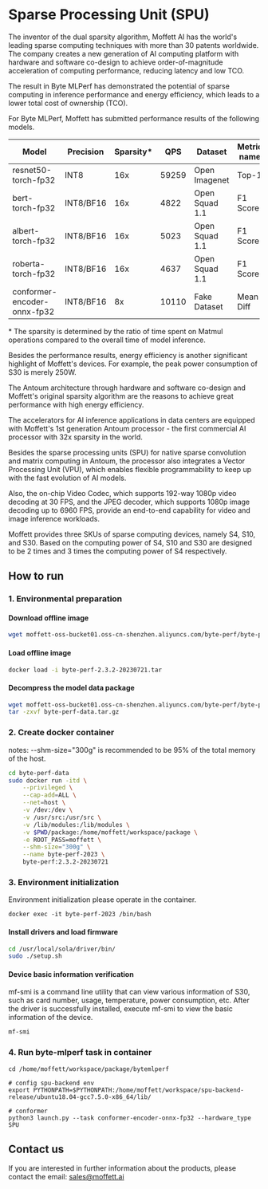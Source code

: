 # Sparse Processing Unit (SPU)

The inventor of the dual sparsity algorithm, Moffett AI has the world's leading sparse computing techniques with more
than 30 patents worldwide. The company creates a new generation of AI computing platform with hardware and software
co-design to achieve order-of-magnitude acceleration of computing performance, reducing latency and low TCO.

The result in Byte MLPerf has demonstrated the potential of sparse computing in inference performance and energy
efficiency, which leads to a lower total cost of ownership (TCO).

For Byte MLPerf, Moffett has submitted performance results of the following models.

| Model                | Precision | Sparsity* |QPS   | Dataset        | Metric name | Metric value | 
|----------------------|-----------|----------|-------|----------------|-------------|--------------|
| resnet50-torch-fp32     | INT8      | 16x      | 59259 | Open Imagenet  | Top-1       | 76.61%       |
| bert-torch-fp32         | INT8/BF16 | 16x      | 4822  | Open Squad 1.1 | F1 Score    | 86.09        |
| albert-torch-fp32       | INT8/BF16 | 16x      | 5023  | Open Squad 1.1 | F1 Score    | 87.66        |
| roberta-torch-fp32      | INT8/BF16 | 16x      | 4637  | Open Squad 1.1 | F1 Score    | 86.63        |
| conformer-encoder-onnx-fp32 | INT8/BF16 | 8x       | 10110 | Fake Dataset   | Mean Diff   | 1.50       |

\* The sparsity is determined by the ratio of time spent on Matmul operations compared to the overall time of model inference.

Besides the performance results, energy efficiency is another significant highlight of Moffett's devices. For example,
the peak power consumption of S30 is merely
250W.

The Antoum architecture through hardware and software co-design and Moffett's original sparsity algorithm are the
reasons to achieve great performance with high energy efficiency.

The accelerators for AI inference applications in data centers are equipped with Moffett's 1st generation Antoum
processor - the first commercial AI processor with 32x sparsity in the world.

Besides the sparse processing units (SPU) for native sparse convolution and matrix computing in Antoum, the processor
also integrates a Vector Processing Unit (VPU), which enables flexible programmability to keep up with the fast
evolution of AI models.

Also, the on-chip Video Codec, which supports 192-way 1080p video decoding at 30 FPS, and the JPEG decoder, which
supports 1080p image decoding up to 6960 FPS, provide an end-to-end capability for video and image inference workloads.

Moffett provides three SKUs of sparse computing devices, namely S4, S10, and S30. Based on the computing power of S4,
S10 and S30 are designed to be 2 times and 3 times the computing power of S4 respectively.

## How to run
### 1. Environmental preparation
#### Download offline image
```bash
wget moffett-oss-bucket01.oss-cn-shenzhen.aliyuncs.com/byte-perf/byte-perf-2.3.2-20230721.tar
```
#### Load offline image
```bash
docker load -i byte-perf-2.3.2-20230721.tar
```
#### Decompress the model data package
```bash
wget moffett-oss-bucket01.oss-cn-shenzhen.aliyuncs.com/byte-perf/byte-perf-data.tar.gz
tar -zxvf byte-perf-data.tar.gz
```
### 2. Create docker container
notes: --shm-size="300g" is recommended to be 95% of the total memory of the host.
```bash
cd byte-perf-data
sudo docker run -itd \
    --privileged \
    --cap-add=ALL \
    --net=host \
    -v /dev:/dev \
    -v /usr/src:/usr/src \
    -v /lib/modules:/lib/modules \
    -v $PWD/package:/home/moffett/workspace/package \
    -e ROOT_PASS=moffett \
    --shm-size="300g" \
    --name byte-perf-2023 \
    byte-perf:2.3.2-20230721
``` 
### 3. Environment initialization 
Environment initialization please operate in the container.
```bash=
docker exec -it byte-perf-2023 /bin/bash
```
#### Install drivers and load firmware
```bash
cd /usr/local/sola/driver/bin/
sudo ./setup.sh
```
#### Device basic information verification 
mf-smi is a command line utility that can view various information of S30, such as card number, usage, temperature, power consumption, etc.
After the driver is successfully installed, execute mf-smi to view the basic information of the device.
```bash
mf-smi 
```

### 4. Run byte-mlperf task in container

```bash=
cd /home/moffett/workspace/package/bytemlperf

# config spu-backend env  
export PYTHONPATH=$PYTHONPATH:/home/moffett/workspace/spu-backend-release/ubuntu18.04-gcc7.5.0-x86_64/lib/

# conformer
python3 launch.py --task conformer-encoder-onnx-fp32 --hardware_type SPU
```

## Contact us

If you are interested in further information about the products, please contact the email: sales@moffett.ai
